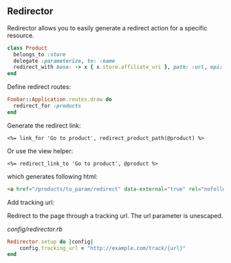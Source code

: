 Redirector
--------

Redirector allows you to easily generate a redirect action
for a specific resource.

``` ruby
class Product
  belongs_to :store
  delegate :parameterize, to: :name
  redirect_with base: -> x { x.store.affiliate_uri }, path: :url, epi: :parameterize
end
```

Define redirect routes:

``` ruby
Foobar::Application.routes.draw do
  redirect_for :products
end
```

Generate the redirect link:

``` erb
<%= link_for 'Go to product', redirect_product_path(@product) %>
```

Or use the view helper:

``` erb
<%= redirect_link_to 'Go to product', @product %>
```

which generates following html:

``` html
<a href="/products/to_param/redirect" data-external="true" rel="nofollow">Go to product</a>
```

Add tracking url:

Redirect to the page through a tracking url. The url parameter is unescaped.

*config/redirector.rb*
``` ruby
Redirector.setup do |config|
	config.tracking_url = "http://example.com/track/{url}"
end
```


